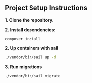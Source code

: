 ## Project Setup Instructions

**1. Clone the repository.**

**2. Install dependencies:**

```bash
composer install
```
**2. Up containers with sail**
```bash
./vendor/bin/sail up -d
```
**3. Run migrations**
```bash
./vendor/bin/sail migrate
```
